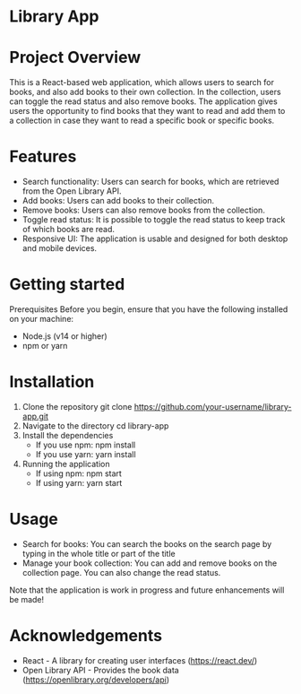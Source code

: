 # Library App

# Project Overview
This is a React-based web application, which allows users to search for books, and also add books to their own collection. In the collection, users can toggle the read status and also remove books.
The application gives users the opportunity to find books that they want to read and add them to a collection in case they want to read a specific book or specific books. 

# Features
- Search functionality: Users can search for books, which are retrieved from the Open Library API.
- Add books: Users can add books to their collection.
- Remove books: Users can also remove books from the collection.
- Toggle read status: It is possible to toggle the read status to keep track of which books are read.
- Responsive UI: The application is usable and designed for both desktop and mobile devices.

# Getting started
Prerequisites
Before you begin, ensure that you have the following installed on your machine:
- Node.js (v14 or higher)
- npm or yarn

# Installation
1. Clone the repository
   git clone https://github.com/your-username/library-app.git
2.  Navigate to the directory
   cd library-app
3. Install the dependencies
   - If you use npm:
     npm install
   - If you use yarn:
     yarn install
4. Running the application
   - If using npm:
     npm start
   - If using yarn:
     yarn start

# Usage
- Search for books: You can search the books on the search page by typing in the whole title or part of the title
- Manage your book collection: You can add and remove books on the collection page. You can also change the read status.

Note that the application is work in progress and future enhancements will be made!

# Acknowledgements
- React - A library for creating user interfaces (https://react.dev/)
- Open Library API - Provides the book data (https://openlibrary.org/developers/api)






